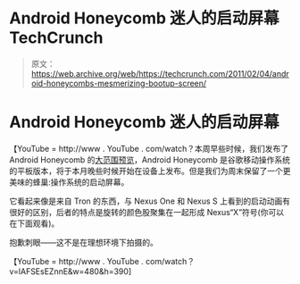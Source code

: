 # Android Honeycomb 迷人的启动屏幕 TechCrunch

> 原文：<https://web.archive.org/web/https://techcrunch.com/2011/02/04/android-honeycombs-mesmerizing-bootup-screen/>

# Android Honeycomb 迷人的启动屏幕

【YouTube = http://www . YouTube . com/watch？本周早些时候，我们发布了 Android Honeycomb 的[大范围预览](https://web.archive.org/web/20230203010133/https://techcrunch.com/2011/02/02/android-honeycomb-ipad/)，Android Honeycomb 是谷歌移动操作系统的平板版本，将于本月晚些时候开始在设备上发布。但是我们为周末保留了一个更美味的蜂巢:操作系统的启动屏幕。

它看起来像是来自 Tron 的东西，与 Nexus One 和 Nexus S 上看到的启动动画有很好的区别，后者的特点是旋转的颜色股聚集在一起形成 Nexus“X”符号(你可以在下面观看)。

抱歉刺眼——这不是在理想环境下拍摄的。

【YouTube = http://www . YouTube . com/watch？v=lAFSEsEZnnE&w=480&h=390]